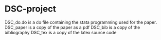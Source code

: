 # DSC-project

DSC_do.do is a do file containing the stata programming used for the paper.
DSC_paper is a copy of the paper as a pdf
DSC_bib is a copy of the bibliography
DSC_tex is a copy of the latex source code
